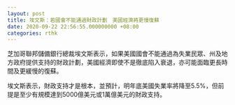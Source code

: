 ```yaml
---
layout: post
title: 埃文斯：若國會不能通過財政計劃　美國經濟將更慢復蘇
date: 2020-09-22 22:56:55.000000000 +08:00
categories: rthk
---
```


芝加哥聯邦儲備銀行總裁埃文斯表示，如果美國國會不能通過為失業民眾、州及地方政府提供支持的財政計劃，美國經濟即使不是徹底陷入衰退，亦可能面臨更長時間及更緩慢的復蘇。

埃文斯表示，財政支持才是根本，並預計，明年底美國失業率將降至5.5%，但前提是至少有規模達到5000億美元或1萬億美元的財政支持。
